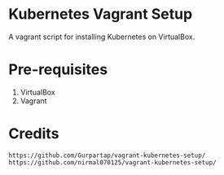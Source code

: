 Kubernetes Vagrant Setup
========================

A vagrant script for installing Kubernetes on VirtualBox.

Pre-requisites
==============

1. VirtualBox
2. Vagrant

Credits
=======
```
https://github.com/Gurpartap/vagrant-kubernetes-setup/
https://github.com/nirmal070125/vagrant-kubernetes-setup/
```

